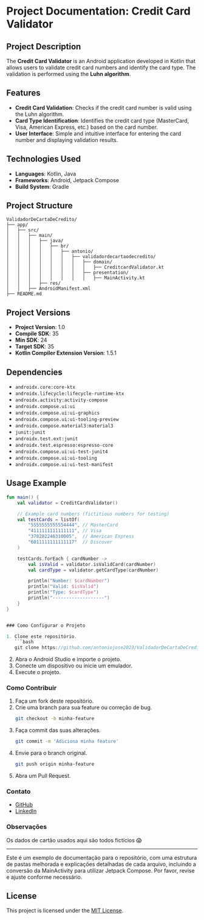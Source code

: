 # Project Documentation: Credit Card Validator

## Project Description
The **Credit Card Validator** is an Android application developed in Kotlin that allows users to validate credit card numbers and identify the card type. The validation is performed using the **Luhn algorithm**.

## Features
- **Credit Card Validation**: Checks if the credit card number is valid using the Luhn algorithm.
- **Card Type Identification**: Identifies the credit card type (MasterCard, Visa, American Express, etc.) based on the card number.
- **User Interface**: Simple and intuitive interface for entering the card number and displaying validation results.

## Technologies Used
- **Languages**: Kotlin, Java
- **Frameworks**: Android, Jetpack Compose
- **Build System**: Gradle

## Project Structure
```plaintext
ValidadorDeCartaDeCredito/
├── app/
│   ├── src/
│   │   ├── main/
│   │   │   ├── java/
│   │   │   │   ├── br/
│   │   │   │   │   ├── antonio/
│   │   │   │   │   │   ├── validadordecartaodecredito/
│   │   │   │   │   │   │   ├── domain/
│   │   │   │   │   │   │   │   ├── CreditcardValidator.kt
│   │   │   │   │   │   │   ├── presentation/
│   │   │   │   │   │   │   │   ├── MainActivity.kt
│   │   │   ├── res/
│   │   ├── AndroidManifest.xml
├── README.md
```

## Project Versions
- **Project Version**: 1.0
- **Compile SDK**: 35
- **Min SDK**: 24
- **Target SDK**: 35
- **Kotlin Compiler Extension Version**: 1.5.1

## Dependencies
- `androidx.core:core-ktx`
- `androidx.lifecycle:lifecycle-runtime-ktx`
- `androidx.activity:activity-compose`
- `androidx.compose.ui:ui`
- `androidx.compose.ui:ui-graphics`
- `androidx.compose.ui:ui-tooling-preview`
- `androidx.compose.material3:material3`
- `junit:junit`
- `androidx.test.ext:junit`
- `androidx.test.espresso:espresso-core`
- `androidx.compose.ui:ui-test-junit4`
- `androidx.compose.ui:ui-tooling`
- `androidx.compose.ui:ui-test-manifest`


## Usage Example
```kotlin
fun main() {
    val validator = CreditCardValidator()

    // Example card numbers (fictitious numbers for testing)
    val testCards = listOf(
        "5555555555554444", // MasterCard
        "4111111111111111", // Visa
        "378282246310005",  // American Express
        "6011111111111117"  // Discover
    )

    testCards.forEach { cardNumber ->
        val isValid = validator.isValidCard(cardNumber)
        val cardType = validator.getCardType(cardNumber)

        println("Number: $cardNumber")
        println("Valid: $isValid")
        println("Type: $cardType")
        println("-------------------")
    }
} 


### Como Configurar o Projeto

1. Clone este repositório.
   ```bash
   git clone https://github.com/antoniojose2023/ValidadorDeCartaDeCredito.git
   ```
2. Abra o Android Studio e importe o projeto.
3. Conecte um dispositivo ou inicie um emulador.
4. Execute o projeto.

### Como Contribuir

1. Faça um fork deste repositório.
2. Crie uma branch para sua feature ou correção de bug.
   ```bash
   git checkout -b minha-feature
   ```
3. Faça commit das suas alterações.
   ```bash
   git commit -m 'Adiciona minha feature'
   ```
4. Envie para o branch original.
   ```bash
   git push origin minha-feature
   ```
5. Abra um Pull Request.

### Contato

- [GitHub](https://github.com/antoniojose2023)
- [LinkedIn](https://www.linkedin.com/in/antoniojoseuchoa/)

### Observações

Os dados de cartão usados aqui são todos fictícios 😱

---

Este é um exemplo de documentação para o repositório, com uma estrutura de pastas melhorada e explicações detalhadas de cada arquivo, incluindo a conversão da MainActivity para utilizar Jetpack Compose. Por favor, revise e ajuste conforme necessário.

## License
This project is licensed under the [MIT License](https://opensource.org/licenses/MIT).